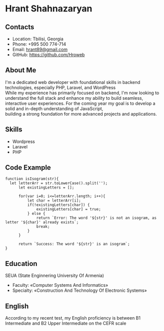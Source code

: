 # Hrant Shahnazaryan

## Contacts
- Location: Tbilisi, Georgia
- Phone: +995 500 774-714
- Email: hrant89@gmail.com
- GitHub: https://github.com/Hroweb

## About Me
I'm a dedicated web developer with foundational skills in backend technologies, especially PHP, Laravel, and WordPress \
While my experience has primarily focused on backend, I'm now looking to understand the full stack and enhance my ability to build seamless, interactive user experiences.
For the coming year my goal is to develop a solid and in-depth understanding of JavaScript, \
building a strong foundation for more advanced projects and applications.

## Skills
- Wordpress
- Laravel
- PHP

## Code Example
```
function isIsogram(str){
  let letterArr = str.toLowerCase().split('');
      let existingLetters = [];
      
      for(var i=0; i<=letterArr.length; i++){
          let char = letterArr[i];
          if(!existingLetters[char]) {
              existingLetters[char] = true;
          } else {
              return `Error: The word '${str}' is not an isogram, as letter '${char}' already exists`;
              break;
          }
      }
      
      return `Success: The word '${str}' is an isogram`;
}
```

## Education
SEUA (State Enginnering University Of Armenia)
- Faculty: «Computer Systems And Informatics»
- Specialty: «Construction And Technology Of Electronic Systems»

## English
According to my recent test, my English proficiency is between B1 Intermediate and B2 Upper Intermediate on the CEFR scale
